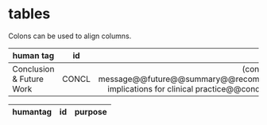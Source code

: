 # tables

Colons can be used to align columns.

| human tag       | id           | purpose  |
| ------------- |:-------------:| -----:|
| Conclusion & Future Work | CONCL |	(conclusion@@key message@@future@@summary@@recommendation@@ implications for clinical practice@@concluding remark) |


| humantag | id | purpose |
| --------- | -- | ------- |


